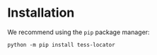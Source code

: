 # Installation

We recommend using the `pip` package manager:

```
python -m pip install tess-locator
```
